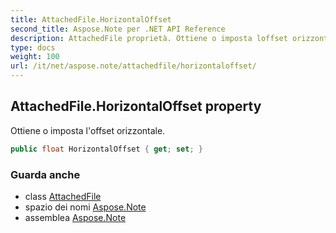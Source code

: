 ```yaml
---
title: AttachedFile.HorizontalOffset
second_title: Aspose.Note per .NET API Reference
description: AttachedFile proprietà. Ottiene o imposta loffset orizzontale.
type: docs
weight: 100
url: /it/net/aspose.note/attachedfile/horizontaloffset/
---
```

## AttachedFile.HorizontalOffset property

Ottiene o imposta l'offset orizzontale.

```csharp
public float HorizontalOffset { get; set; }
```

### Guarda anche

* class [AttachedFile](../)
* spazio dei nomi [Aspose.Note](../../attachedfile/)
* assemblea [Aspose.Note](../../../)


